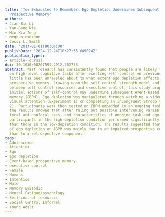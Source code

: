 ```yaml
---
title: 'Too Exhausted to Remember: Ego Depletion Undermines Subsequent Event-Based
  Prospective Memory'
authors:
- Jian-Bin Li
- Yan-Gang Nie
- Min-Xia Zeng
- Meghan Huntoon
- Jessi L. Smith
date: '2013-01-01T00:00:00'
publishDate: '2024-12-24T10:27:55.049024Z'
publication_types:
- article-journal
doi: 10.1080/00207594.2012.762778
abstract: Past research has consistently found that people are likely to do worse
  on high-level cognitive tasks after exerting self-control on previous actions. However,
  little has been unraveled about to what extent ego depletion affects subsequent
  prospective memory. Drawing upon the self-control strength model and the relationship
  between self-control resources and executive control, this study proposes that the
  initial actions of self-control may undermine subsequent event-based prospective
  memory (EBPM). Ego depletion was manipulated through watching a video requiring
  visual attention (Experiment 1) or completing an incongruent Stroop task (Experiment
  2). Participants were then tested on EBPM embedded in an ongoing task. As predicted,
  the results showed that after ruling out possible intervening variables (e.g. mood,
  focal and nonfocal cues, and characteristics of ongoing task and ego depletion task),
  participants in the high-depletion condition performed significantly worse on EBPM
  than those in the low-depletion condition. The results suggested that the effect
  of ego depletion on EBPM was mainly due to an impaired prospective component rather
  than to a retrospective component.
tags:
- Adolescence
- Attention
- Ego
- ego depletion
- Event-based prospective memory
- executive control
- Female
- Humans
- Intention
- Male
- Memory Episodic
- Mental Fatigue/psychology
- Self-control resources
- Social Control Informal
- Young Adult
---
```

